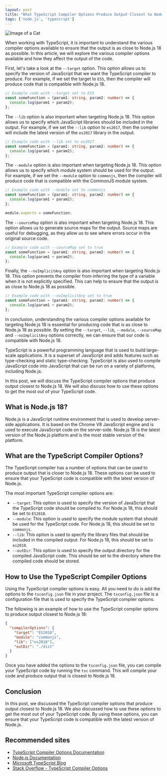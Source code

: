 ```yaml
---
layout: post
title: "What TypeScript Compiler Options Produce Output Closest to Node.js 18?"
tags: ['node.js', 'typescript']
---
```


![Image of a Cat](http://source.unsplash.com/1600x900/?cat)

When working with TypeScript, it is important to understand the various compiler options available to ensure that the output is as close to Node.js 18 as possible. In this article, we will explore the various compiler options available and how they affect the output of the code.

First, let's take a look at the `--target` option. This option allows us to specify the version of JavaScript that we want the TypeScript compiler to produce. For example, if we set the target to `ES5`, then the compiler will produce code that is compatible with Node.js 18.

```typescript
// Example code with --target set to ES5
const someFunction = (param1: string, param2: number) => {
  console.log(param1 + param2);
};
```

The `--lib` option is also important when targeting Node.js 18. This option allows us to specify which JavaScript libraries should be included in the output. For example, if we set the `--lib` option to `es2017`, then the compiler will include the latest version of the `es2017` library in the output.

```typescript
// Example code with --lib set to es2017
const someFunction = (param1: string, param2: number) => {
  console.log(param1 + param2);
};
```

The `--module` option is also important when targeting Node.js 18. This option allows us to specify which module system should be used for the output. For example, if we set the `--module` option to `commonjs`, then the compiler will produce code that is compatible with the CommonJS module system.

```typescript
// Example code with --module set to commonjs
const someFunction = (param1: string, param2: number) => {
  console.log(param1 + param2);
};

module.exports = someFunction;
```

The `--sourceMap` option is also important when targeting Node.js 18. This option allows us to generate source maps for the output. Source maps are useful for debugging, as they allow us to see where errors occur in the original source code.

```typescript
// Example code with --sourceMap set to true
const someFunction = (param1: string, param2: number) => {
  console.log(param1 + param2);
};
```

Finally, the `--noImplicitAny` option is also important when targeting Node.js 18. This option prevents the compiler from inferring the type of a variable when it is not explicitly specified. This can help to ensure that the output is as close to Node.js 18 as possible.

```typescript
// Example code with --noImplicitAny set to true
const someFunction = (param1: string, param2: number) => {
  console.log(param1 + param2);
};
```

In conclusion, understanding the various compiler options available for targeting Node.js 18 is essential for producing code that is as close to Node.js 18 as possible. By setting the `--target`, `--lib`, `--module`, `--sourceMap` and `--noImplicitAny` options correctly, we can ensure that our code is compatible with Node.js 18.

TypeScript is a powerful programming language that is used to build large-scale applications. It is a superset of JavaScript and adds features such as type-checking and static type-checking. TypeScript is also used to compile JavaScript code into JavaScript that can be run on a variety of platforms, including Node.js.

In this post, we will discuss the TypeScript compiler options that produce output closest to Node.js 18. We will also discuss how to use these options to get the most out of your TypeScript code.

## What is Node.js 18?

Node.js is a JavaScript runtime environment that is used to develop server-side applications. It is based on the Chrome V8 JavaScript engine and is used to execute JavaScript code on the server-side. Node.js 18 is the latest version of the Node.js platform and is the most stable version of the platform.

## What are the TypeScript Compiler Options?

The TypeScript compiler has a number of options that can be used to produce output that is closer to Node.js 18. These options can be used to ensure that your TypeScript code is compatible with the latest version of Node.js.

The most important TypeScript compiler options are:

* `--target`: This option is used to specify the version of JavaScript that the TypeScript code should be compiled to. For Node.js 18, this should be set to `ES2018`.
* `--module`: This option is used to specify the module system that should be used for the TypeScript code. For Node.js 18, this should be set to `commonjs`.
* `--lib`: This option is used to specify the library files that should be included in the compiled output. For Node.js 18, this should be set to `es2018`.
* `--outDir`: This option is used to specify the output directory for the compiled JavaScript code. This should be set to the directory where the compiled code should be stored.

## How to Use the TypeScript Compiler Options

Using the TypeScript compiler options is easy. All you need to do is add the options to the `tsconfig.json` file in your project. The `tsconfig.json` file is a configuration file that is used to specify the TypeScript compiler options.

The following is an example of how to use the TypeScript compiler options to produce output closest to Node.js 18:

```json
{
  "compilerOptions": {
    "target": "ES2018",
    "module": "commonjs",
    "lib": ["es2018"],
    "outDir": "./dist"
  }
}
```

Once you have added the options to the `tsconfig.json` file, you can compile your TypeScript code by running the `tsc` command. This will compile your code and produce output that is closest to Node.js 18.

## Conclusion

In this post, we discussed the TypeScript compiler options that produce output closest to Node.js 18. We also discussed how to use these options to get the most out of your TypeScript code. By using these options, you can ensure that your TypeScript code is compatible with the latest version of Node.js.
## Recommended sites
- [TypeScript Compiler Options Documentation](https://www.typescriptlang.org/docs/handbook/compiler-options.html)
- [Node.js Documentation](https://nodejs.org/en/docs/guides/getting-started-guide/)
- [Microsoft TypeScript Blog](https://devblogs.microsoft.com/typescript/)
- [Stack Overflow - TypeScript Compiler Options](https://stackoverflow.com/questions/tagged/typescript-compiler-options)